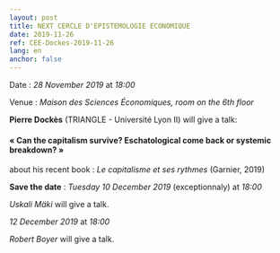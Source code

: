 ```yaml
---
layout: post
title: NEXT CERCLE D'EPISTEMOLOGIE ECONOMIQUE
date: 2019-11-26
ref: CEE-Dockes-2019-11-26
lang: en
anchor: false
---
```


<i class="fas fa-table"></i> Date : _28 November 2019_ at _18:00_

<i class="fas fa-map-marked"></i> Venue : _Maison des Sciences Économiques, room on the 6th floor_

**Pierre Dockès** (TRIANGLE - Université Lyon II) will give a talk:

#### « Can the capitalism survive? Eschatological come back or systemic breakdown? »

about his recent book : _Le capitalisme et ses rythmes_ (Garnier, 2019)

<!--more-->

**Save the date** : _Tuesday 10 December 2019_ (exceptionnaly) at _18:00_

_Uskali Mäki_ will give a talk.

_12 December 2019_ at _18:00_

_Robert Boyer_ will give a talk.
